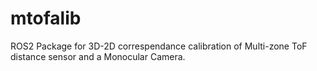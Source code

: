 # mtofalib
ROS2 Package for 3D-2D correspendance calibration of Multi-zone ToF distance sensor and a Monocular Camera.
